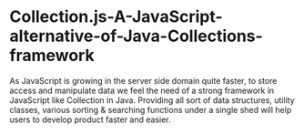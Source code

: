 # Collection.js-A-JavaScript-alternative-of-Java-Collections-framework

As JavaScript is growing in the server side domain quite faster, to store access and manipulate data we feel the need of a strong framework in JavaScript like Collection in Java. Providing all sort of data structures, utility classes, various sorting &amp; searching functions under a single shed will help users to develop product faster and easier.

